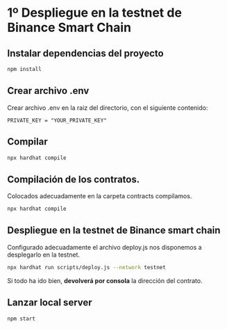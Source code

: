 # 1º Despliegue en la testnet de Binance Smart Chain

## Instalar dependencias del proyecto

```bash
npm install
```

## Crear archivo .env

Crear archivo .env en la raiz del directorio, con el siguiente contenido:


```env
PRIVATE_KEY = "YOUR_PRIVATE_KEY" 

```

## Compilar

```bash
npx hardhat compile
```

## Compilación de los contratos.

Colocados adecuadamente en la carpeta contracts compilamos.

```bash
npx hardhat compile
```

## Despliegue en la testnet de Binance smart chain

Configurado adecuadamente el archivo deploy.js nos disponemos a desplegarlo en la testnet.

```bash
npx hardhat run scripts/deploy.js --network testnet 
```

Si todo ha ido bien, __devolverá por consola__ la dirección del contrato. 

## Lanzar local server

```bash
npm start
```
